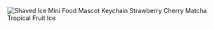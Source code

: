 ![Shaved Ice Mini Food Mascot Keychain Strawberry Cherry Matcha Tropical Fruit Ice](https://github.com/user-attachments/assets/5c089071-9134-49c5-ab80-0bdff28070ef)

